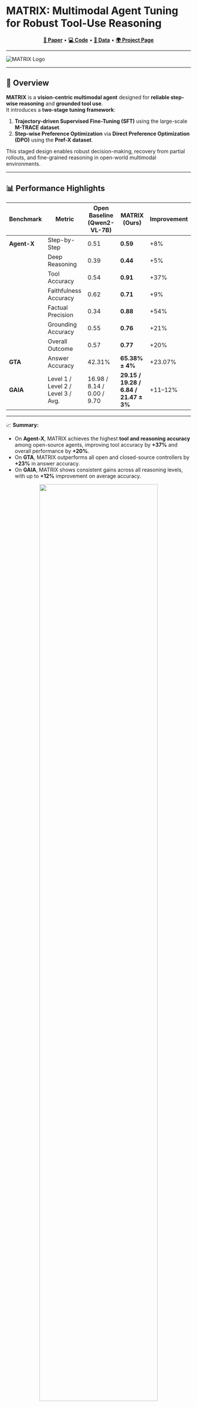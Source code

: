 # MATRIX: Multimodal Agent Tuning for Robust Tool-Use Reasoning  
<p align="center">
  <a href="https://arxiv.org/pdf/2510.08567"><b>📄 Paper</b></a> •
  <a href="https://github.com/mbzuai-oryx/MATRIX"><b>💻 Code</b></a> •
  <a href="https://huggingface.co/datasets/mbzuai/M-TRACE"><b>🤗 Data</b></a> •
  <a href="https://tajamulashraf.com/matrix"><b>🌍 Project Page</b></a>
</p>

---

![MATRIX Logo](docs/static/images/MATRIX_logo.png)

---

## 🚀 Overview

**MATRIX** is a **vision-centric multimodal agent** designed for **reliable step-wise reasoning** and **grounded tool use**.  
It introduces a **two-stage tuning framework**:

1. **Trajectory-driven Supervised Fine-Tuning (SFT)** using the large-scale **M-TRACE dataset**.  
2. **Step-wise Preference Optimization** via **Direct Preference Optimization (DPO)** using the **Pref-X dataset**.  

This staged design enables robust decision-making, recovery from partial rollouts, and fine-grained reasoning in open-world multimodal environments.

---

## 📊 Performance Highlights

| Benchmark | Metric | Open Baseline (Qwen2-VL-7B) | **MATRIX (Ours)** | Improvement |
|------------|---------|------------------------------|-------------------|--------------|
| **Agent-X** | Step-by-Step | 0.51 | **0.59** | +8% |
|  | Deep Reasoning | 0.39 | **0.44** | +5% |
|  | Tool Accuracy | 0.54 | **0.91** | +37% |
|  | Faithfulness Accuracy | 0.62 | **0.71** | +9% |
|  | Factual Precision | 0.34 | **0.88** | +54% |
|  | Grounding Accuracy | 0.55 | **0.76** | +21% |
|  | Overall Outcome | 0.57 | **0.77** | +20% |
| **GTA** | Answer Accuracy | 42.31% | **65.38% ± 4%** | +23.07% |
| **GAIA** | Level 1 / Level 2 / Level 3 / Avg. | 16.98 / 8.14 / 0.00 / 9.70 | **29.15 / 19.28 / 6.84 / 21.47 ± 3%** | +11–12% |

---

📈 **Summary:**  
- On **Agent-X**, MATRIX achieves the highest **tool and reasoning accuracy** among open-source agents, improving tool accuracy by **+37%** and overall performance by **+20%**.  
- On **GTA**, MATRIX outperforms all open and closed-source controllers by **+23%** in answer accuracy.  
- On **GAIA**, MATRIX shows consistent gains across all reasoning levels, with up to **+12%** improvement on average accuracy.


<p align="center">
  <img src="docs/static/images/teasor1.png" width="80%">
</p>
<p align="center">
  <img src="docs/static/images/analysis.png" width="80%">
</p>

---

## 📦 Datasets

### 🔹 M-TRACE
- **28.5K multimodal tasks**, **177K verified trajectories**.  
- Double-verified for **semantic accuracy** and **execution validity**.  
- Forms the foundation for grounded tool reasoning.

### 🔹 Pref-X
- **11K step-wise preference pairs** synthesized via exploration and verification.  
- Enables **fine-grained, reinforcement-free optimization** with DPO.  
- Improves accuracy, consistency, and robustness across reasoning steps.

<p align="center">
  <img src="static/images/analysis.png" width="80%">
</p>

# 🛠️ Setup

## Install environment
```bash
conda create -n tongagent python=3.10
conda activate tongagent

pip install -r requirements.txt
```

If you want to generate data by yourself, install the following environment.
```bash
pip install -r requirements_generation.txt
```
## Dowanload dataset
You can use `git lfs` or `huggingface-cli` to download the dataset we used in paper from [HF dataset](https://huggingface.co/datasets/PengxiangLi/MAT). **Images related to training is zipped in a file called files.zip**.


## Image source

The image captions and caption embeddings can be downloaded via the following link:
[Google Drive](https://drive.google.com/drive/folders/1Ek6qfmhcaTd7zTEQcBvELh6i7unVhTrk?usp=sharing).

Please follow [ShareGPT4V](https://sharegpt4v.github.io/) to organize the image source as follows:
```none

├── ...
├── image_source
│   ├── llava
│   │   ├── llava_pretrain
│   │   │   ├── images
│   ├── coco
│   │   ├── train2017
│   ├── sam
│   │   ├── images
│   ├── web-celebrity
│   │   ├── images
│   ├── web-landmark
│   │   ├── images
│   ├── wikiart
│   ├── share_textvqa
│   │   ├── images
│   ├── chatqa
│   │   ├── train
│   │   │   ├── png

```

## Download model parameters for vision tools
You only need to download SAM 2 manually. For other models, `transformers` will do downloading for you.

Put the folder `model_checkpoints` in your repo's root so that you have something like
```
main.py
model_checkpoints/sam2_checkpoints
model_checkpoints/sam2_configs
```
You can download the model checkpoints and configs by scripts from from the official repo.
* [sam2_checkpoints](https://github.com/facebookresearch/sam2/blob/main/checkpoints/download_ckpts.sh)
* [sam2_configs](https://github.com/facebookresearch/sam2?tab=readme-ov-file#sam-21-checkpoints)

### Setup Google Customized Search
This project using Google Customized Search to search the web. You need to set the `cx` and `key` in `configs/agent_config.yaml`. You will find the `cx` and `key` in the `search_engine` section.
```yaml
search_engine:
  -
    cx: # enter your cx here
    key: # enter your key here
```
To obtain this key, check the official API documentation[here](https://console.cloud.google.com/apis/api/customsearch.googleapis.com). It has a rate-limit 100 query per day for free user 10k query per day for paid user.


# Execute with closed-source api
## Setup
First, you need to set the api key and endpoint in `configs/agent_config.yaml`. The config file looks like this:
```yaml
tonggpt:
  model_name:  gpt-4o-2024-08-06
  region: eastus
  api_key: # enter your api key here
  open_ai_client_type: openai # or azure
  endpoint: # only for azure, you need to specify the endpoint you are using

agent_controller:
  engine_type: tonggpt # use minicpm, qwen if you want to use other models
```
We use GPT on Azure and provide a simple alternative for you to use original OpenAI client.

## Download benchmark dataset
You can download the GTA dataset from [GTA Link](https://github.com/open-compass/GTA/releases/download/v0.1.0/gta_dataset.zip), and revise your dataset path `data/gta_dataset/dataset.json` in `examples/gta/main.py` if you put it in some other path.

You can download the GAIA dataset from [GAIA Link](https://huggingface.co/datasets/gaia-benchmark/GAIA). Or running evaluation script will automatically download the dataset from HF.

## Run

Run in command line manner with arbitrary prompt.
```bash
python main.py --prompt 'Can you edit the image to turn him into cyborg? Image path: tests/data/draw.jpg.'
```

See results runing on GAIA set
```bash
python examples/gaia/main.py
```

See results runing on GTA set
```bash
python examples/gta/main.py
```

# Experiments
## Qwen-VL
Refer to official repo [Qwen-VL](https://github.com/QwenLM/Qwen2-VL) for environment setup.


After setup the environment, you can run the script convert dataset from MiniCPM-V to Qwen-VL format:
```bash
cd experiments/Qwen-VL

python scripts/convert_dataset_v2.py
```
Then you can run the script to train the model:
```bash
bash slurm_jobs/train_gaia.sh
bash slurm_jobs/train_gta.sh
```

## Evaluation
To evaluate the model, first modify the `configs/agent_config.yaml` to set the model path. Then run the script:
```bash
export RUN_MODE=eval

# for GAIA dataset
python examples/gaia/main.py --engine minicpm --lora-path experiments/CPM-FT/output/cpm_v2_6_7904295_2024_12_10_23_05/ --data-name 2023_level1 --split validation

python examples/gaia/main.py --engine minicpm --lora-path experiments/CPM-FT/output/cpm_v2_6_7904295_2024_12_10_23_05/ --data-name 2023_level2 --split validation

python examples/gaia/main.py --engine minicpm --lora-path experiments/CPM-FT/output/cpm_v2_6_7904295_2024_12_10_23_05/ --data-name 2023_level3 --split validation
# for GTA dataset
python examples/gta/main.py --engine minicpm --lora-path experiments/CPM-FT/output/cpm_v2_6_7904295_2024_12_10_23_05/
```
`cpm_v2_6_7904295_2024_12_10_23_05` is the model path. The training script automatically saves the model to that path. We use SLURM in our cluster such that the path consists of the job id and the time of the job. You should check the training script for the exact path.

Both benchmarks will output the results in `.cache` folder. You should use `eval.py` to get the metric we reported in the paper.

```bash
python examples/gaia/eval.py --data-path .cache/qa_cache/validation/minicpm/experiments/CPM-FT/output/cpm_v2_6_7904295_2024_12_10_23_05/2023_level1.db

python examples/gta/eval.py --folder .cache/gta/cpm_v2_6_7904295_2024_12_10_23_05/
```

## Data Generation
Run in command line manner. 
```bash
bash data_generation.sh
```

## 🌟 Star History
[![Star History Chart](https://api.star-history.com/svg?repos=mat-agent/MAT-Agent&type=Date)](https://star-history.com/#mat-agent/MAT-Agent&Date)



# 🙏 Acknowledgements

We gratefully acknowledge the open-source community for their brilliant contributions!  
**MATRIX** builds upon and is inspired by several outstanding frameworks and research efforts.

### 🔧 Frameworks and Base Code
- [HuggingFace Agents](https://huggingface.co/docs/transformers/v4.47.1/en/main_classes/agent#transformers.ReactCodeAgent) — foundation for the agent framework.
- [MiniCPM-V](https://github.com/OpenBMB/MiniCPM-V) — model training and inference utilities.
- [Qwen2-VL](https://github.com/QwenLM/Qwen2-VL) — vision-language model backbone.

### 💡 Related Works and Inspiration
- [GAIA](https://github.com/aymeric-roucher/GAIA) — multimodal reasoning and evaluation benchmarks.
- [Sibyl-System](https://github.com/Ag2S1/Sibyl-System) — hierarchical agent control framework.
- [MAT (Multi-modal Agent Tuning)](https://github.com/mat-agent/MAT-Agent) — multimodal tool-use agent and dataset design inspiration.

We extend our sincere thanks to all open-source contributors whose work helped make **MATRIX** possible.

---

# 📝 Citation

If you find our work helpful, please consider citing our paper 📝 and giving us a ⭐️ on GitHub!

```bibtex
@misc{ashraf2025matrixmultimodalagenttuning,
  title={MATRIX: Multimodal Agent Tuning for Robust Tool-Use Reasoning}, 
  author={Tajamul Ashraf and Umair Nawaz and Abdelrahman M. Shaker and Rao Muhammad Anwer and Philip Torr and Fahad Shahbaz Khan and Salman Khan},
  year={2025},
  eprint={2510.08567},
  archivePrefix={arXiv},
  primaryClass={cs.CV},
  url={https://arxiv.org/abs/2510.08567}
}

